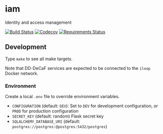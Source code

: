 # iam

Identity and access management

[![Build Status](https://travis-ci.org/DD-DeCaF/iam.svg?branch=devel)](https://travis-ci.org/DD-DeCaF/iam)
[![Codecov](https://codecov.io/gh/DD-DeCaF/iam/branch/devel/graph/badge.svg)](https://codecov.io/gh/DD-DeCaF/iam)
[![Requirements Status](https://requires.io/github/DD-DeCaF/iam/requirements.svg?branch=devel)](https://requires.io/github/DD-DeCaF/iam/requirements/?branch=devel)

## Development

Type `make` to see all make targets.

Note that DD-DeCaF services are expected to be connected to the `iloop` Docker network.

### Environment

Create a local `.env` file to override environment variables.

* `CONFIGURATION` (default: `DEV`): Set to `DEV` for development configuration, or `PROD` for production configuration
* `SECRET_KEY` (default: random) Flask secret key
* `SQLALCHEMY_DATABASE_URI` (default: `postgres://postgres:@postgres:5432/postgres`)
